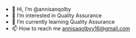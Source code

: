 - 👋 Hi, I’m @annisanqolby
- 👀 I’m interested in Quality Assurance
- 🌱 I’m currently learning Quality Assurance 
- 📫 How to reach me annisaqolbyy16@gmail.com


<!---
annisanqolby/annisanqolby is a ✨ special ✨ repository because its `README.md` (this file) appears on your GitHub profile.
You can click the Preview link to take a look at your changes.
--->
